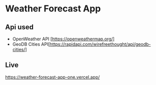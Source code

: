 # Weather Forecast App

## Api used
- OpenWeather API [https://openweathermap.org/]
- GeoDB Cities API[https://rapidapi.com/wirefreethought/api/geodb-cities/]

## Live
https://weather-forecast-app-one.vercel.app/
